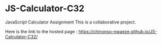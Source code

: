 # JS-Calculator-C32
JavaScript Calculator Assignment
This is a collaborative project.

Here is the link to the hosted page :
https://chinonso-nwaeze.github.io/JS-Calculator-C32/